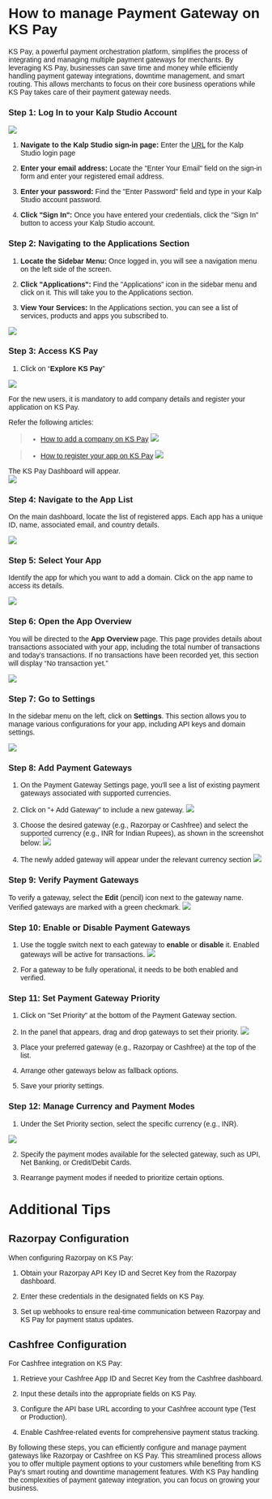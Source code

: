 <style>  body { font-family: "Source Sans 3", sans-serif!important; }</style>
<link href="https://fonts.googleapis.com/css2?family=Source+Sans+3:ital,wght@0,200..900;1,200..900&display=swap" rel="stylesheet">    
<link rel="stylesheet" href="https://fonts.googleapis.com/icon?family=Material+Icons">

# How to manage Payment Gateway on KS Pay

KS Pay, a powerful payment orchestration platform, simplifies the process of integrating and managing multiple payment gateways for merchants. By leveraging KS Pay, businesses can save time and money while efficiently handling payment gateway integrations, downtime management, and smart routing. This allows merchants to focus on their core business operations while KS Pay takes care of their payment gateway needs.

### **Step 1: Log In to your Kalp Studio Account**
![](https://docs-images-kalp-studio.s3.ap-south-1.amazonaws.com/Audit+2/managepg/mpg1.png)

    
1.  **Navigate to the Kalp Studio sign-in page:** Enter the [URL](https://accounts.kalp.studio/login "https://accounts.kalp.studio/login") for the Kalp Studio login page
    
2.  **Enter your email address:** Locate the "Enter Your Email" field on the sign-in form and enter your registered email address.
    
3.  **Enter your password:** Find the "Enter Password" field and type in your Kalp Studio account password.
    
4.  **Click "Sign In":** Once you have entered your credentials, click the "Sign In" button to access your Kalp Studio account.
    

### **Step 2: Navigating to the Applications Section**

1.  **Locate the Sidebar Menu:** Once logged in, you will see a navigation menu on the left side of the screen.
    
2.  **Click "Applications":** Find the "Applications" icon in the sidebar menu and click on it. This will take you to the Applications section.
    
3.  **View Your Services:** In the Applications section, you can see a list of services, products and apps you subscribed to.
    

![](https://docs-images-kalp-studio.s3.ap-south-1.amazonaws.com/Audit+2/managepg/mpg2.png)

### **Step 3: Access KS Pay**

1.  Click on “**Explore KS Pay**”

![](https://docs-images-kalp-studio.s3.ap-south-1.amazonaws.com/Audit+2/managepg/mpg3.png)

For the new users, it is mandatory to add company details and register your application on KS Pay. 

Refer the following articles:

> - [How to add a company on KS Pay](Products/KS-Pay/How-to-add-a-company-on-KS-Pay.md)
![](https://docs-images-kalp-studio.s3.ap-south-1.amazonaws.com/KSPAYSTG/Add+Comp/ac5.png)

> - [How to register your app on KS Pay](Products/KS-Pay/How-to-register-your-app-on-KS-Pay.md)
![](https://docs-images-kalp-studio.s3.ap-south-1.amazonaws.com/KSPAYSTG/Reg+Comp/rc4.png)

The KS Pay Dashboard will appear.  
![](https://docs-images-kalp-studio.s3.ap-south-1.amazonaws.com/Audit+2/genAPI/ga7.png)

### **Step 4: Navigate to the App List**

On the main dashboard, locate the list of registered apps. Each app has a unique ID, name, associated email, and country details.

![](https://docs-images-kalp-studio.s3.ap-south-1.amazonaws.com/Audit+2/adddomain/ad5.png)

### **Step 5: Select Your App**

Identify the app for which you want to add a domain. Click on the app name to access its details.

![](https://docs-images-kalp-studio.s3.ap-south-1.amazonaws.com/Audit+2/adddomain/ad6.png)

### **Step 6: Open the App Overview**

You will be directed to the **App Overview** page. This page provides details about transactions associated with your app, including the total number of transactions and today’s transactions. If no transactions have been recorded yet, this section will display “No transaction yet.”

![](https://docs-images-kalp-studio.s3.ap-south-1.amazonaws.com/Audit+2/adddomain/ad7.png)
  
### **Step 7: Go to Settings**

In the sidebar menu on the left, click on **Settings**. This section allows you to manage various configurations for your app, including API keys and domain settings.

![](https://docs-images-kalp-studio.s3.ap-south-1.amazonaws.com/Audit+2/adddomain/ad8.png)

### **Step 8: Add Payment Gateways**

1.  On the Payment Gateway Settings page, you'll see a list of existing payment gateways associated with supported currencies.
    
2.  Click on "+ Add Gateway" to include a new gateway.
![](https://docs-images-kalp-studio.s3.ap-south-1.amazonaws.com/Audit+2/managepg/mpg4.png)

3.  Choose the desired gateway (e.g., Razorpay or Cashfree) and select the supported currency (e.g., INR for Indian Rupees), as shown in the screenshot below:
![](https://docs-images-kalp-studio.s3.ap-south-1.amazonaws.com/Audit+2/managepg/mpg5.png)

4.  The newly added gateway will appear under the relevant currency section
![](https://docs-images-kalp-studio.s3.ap-south-1.amazonaws.com/Audit+2/managepg/mpg6.png)

### **Step 9: Verify Payment Gateways**

To verify a gateway, select the **Edit** (pencil) icon next to the gateway name. Verified gateways are marked with a green checkmark. 
![](https://docs-images-kalp-studio.s3.ap-south-1.amazonaws.com/Screenshot+aud+2/manageapistepstep9.png)


    

### **Step 10: Enable or Disable Payment Gateways**

1.  Use the toggle switch next to each gateway to **enable** or **disable** it. Enabled gateways will be active for transactions.
![](https://docs-images-kalp-studio.s3.ap-south-1.amazonaws.com/Audit+2/managepg/mpg8.png)

2.  For a gateway to be fully operational, it needs to be both enabled and verified.
    

### **Step 11: Set Payment Gateway Priority**

1.  Click on "Set Priority" at the bottom of the Payment Gateway section.
    
2.  In the panel that appears, drag and drop gateways to set their priority.
![](https://docs-images-kalp-studio.s3.ap-south-1.amazonaws.com/Audit+2/managepg/mpg9.png)

3.  Place your preferred gateway (e.g., Razorpay or Cashfree) at the top of the list.
    
4.  Arrange other gateways below as fallback options.
    
5.  Save your priority settings.
    

### **Step 12: Manage Currency and Payment Modes**

1.  Under the Set Priority section, select the specific currency (e.g., INR).

![](https://docs-images-kalp-studio.s3.ap-south-1.amazonaws.com/Screenshot+aud+2/manageapistep12.png)
    
2.  Specify the payment modes available for the selected gateway, such as UPI, Net Banking, or Credit/Debit Cards.
    
3.  Rearrange payment modes if needed to prioritize certain options.
    
# **Additional Tips**

## **Razorpay Configuration**

When configuring Razorpay on KS Pay:

1.  Obtain your Razorpay API Key ID and Secret Key from the Razorpay dashboard.
    
2.  Enter these credentials in the designated fields on KS Pay.
    
3.  Set up webhooks to ensure real-time communication between Razorpay and KS Pay for payment status updates.

## **Cashfree Configuration**

For Cashfree integration on KS Pay:

1.  Retrieve your Cashfree App ID and Secret Key from the Cashfree dashboard.
    
2.  Input these details into the appropriate fields on KS Pay.
    
3.  Configure the API base URL according to your Cashfree account type (Test or Production).
    
4.  Enable Cashfree-related events for comprehensive payment status tracking.
    

By following these steps, you can efficiently configure and manage payment gateways like Razorpay or Cashfree on KS Pay. This streamlined process allows you to offer multiple payment options to your customers while benefiting from KS Pay's smart routing and downtime management features. With KS Pay handling the complexities of payment gateway integration, you can focus on growing your business.